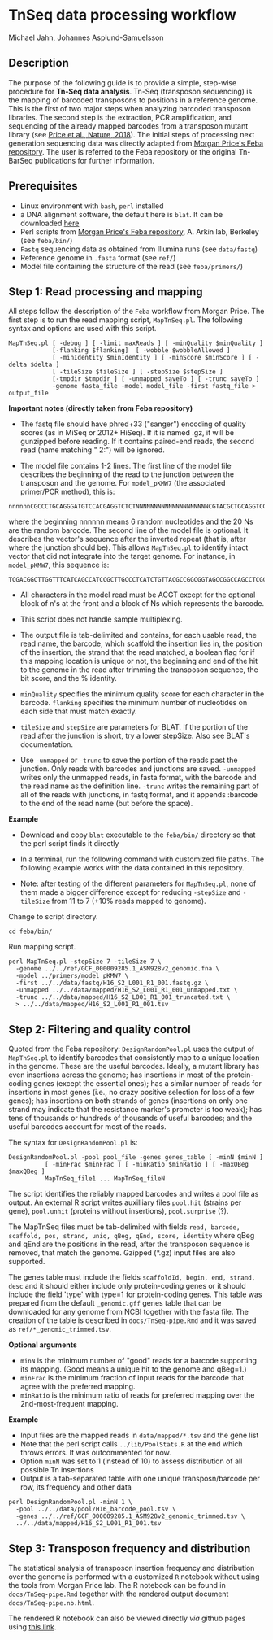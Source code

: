 TnSeq data processing workflow
================================
Michael Jahn, Johannes Asplund-Samuelsson

## Description

The purpose of the following guide is to provide a simple, step-wise procedure for **Tn-Seq data analysis**. Tn-Seq (transposon sequencing) is the mapping of barcoded transposons to positions in a reference genome. This is the first of two major steps when analyzing barcoded transposon libraries. The second step is the extraction, PCR amplification, and sequencing of the already mapped barcodes from a transposon mutant library (see [Price et al., Nature, 2018](http://www.nature.com/articles/s41586-018-0124-0)). The initial steps of processing next generation sequencing data was directly adapted from [Morgan Price's Feba repository](https://bitbucket.org/berkeleylab/feba/src/master/). The user is referred to the Feba repository or the original Tn-BarSeq publications for further information.

## Prerequisites

- Linux environment with `bash`, `perl` installed
- a DNA alignment software, the default here is `blat`. It can be downloaded [here](http://hgdownload.soe.ucsc.edu/downloads.html#source_downloads)
- Perl scripts from [Morgan Price's Feba repository](https://bitbucket.org/berkeleylab/feba/src/master/), A. Arkin lab, Berkeley (see `feba/bin/`)
- `Fastq` sequencing data as obtained from Illumina runs (see `data/fastq`)
- Reference genome in `.fasta` format (see `ref/`)
- Model file containing the structure of the read (see `feba/primers/`)

## Step 1: Read processing and mapping


All steps follow the description of the `Feba` workflow from Morgan Price. The first step is to run the read mapping script, `MapTnSeq.pl`. The following syntax and options are used with this script.

```
MapTnSeq.pl [ -debug ] [ -limit maxReads ] [ -minQuality $minQuality ]
            [-flanking $flanking]  [ -wobble $wobbleAllowed ]
            [ -minIdentity $minIdentity ] [ -minScore $minScore ] [ -delta $delta ]
            [ -tileSize $tileSize ] [ -stepSize $stepSize ]
            [-tmpdir $tmpdir ] [ -unmapped saveTo ] [ -trunc saveTo ]
            -genome fasta_file -model model_file -first fastq_file > output_file
```

**Important notes (directly taken from Feba repository)**

- The fastq file should have phred+33 ("sanger") encoding of quality scores (as in MiSeq or 2012+ HiSeq). If it is named .gz, it will be gunzipped before reading. If it contains paired-end reads, the second read (name matching " 2:") will be ignored.

- The model file contains 1-2 lines. The first line of the model file describes the beginning of the
read to the junction between the transposon and the genome. For `model_pKMW7` (the associated primer/PCR method), this is:

```
nnnnnnCGCCCTGCAGGGATGTCCACGAGGTCTCTNNNNNNNNNNNNNNNNNNNNCGTACGCTGCAGGTCGACGGCCGGCCGGTTGAGATGTGTATAAGAGACAG
```

where the beginning nnnnnn means 6 random nucleotides and the 20 Ns are the random barcode. The second line of the model file is optional. It describes the vector's sequence after the inverted repeat (that is, after where the junction should be).  This allows `MapTnSeq.pl` to identify intact vector that did not integrate into the target genome. For instance, in `model_pKMW7`, this sequence is:

```
TCGACGGCTTGGTTTCATCAGCCATCCGCTTGCCCTCATCTGTTACGCCGGCGGTAGCCGGCCAGCCTCGCAGAGC
```

- All characters in the model read must be ACGT except for the optional block of n\'s at the front and a block of Ns which represents the barcode.

- This script does not handle sample multiplexing.

- The output file is tab-delimited and contains, for each usable read, the read name, the barcode, which scaffold the insertion lies in, the position of the insertion, the strand that the read matched, a boolean flag for if this mapping location is unique or not, the beginning and end of the hit to the genome in the read after trimming the transposon sequence, the bit score, and the % identity.

- `minQuality` specifies the minimum quality score for each character in the barcode. `flanking` specifies the minimum number of nucleotides on each side that must match exactly.

- `tileSize` and `stepSize` are parameters for BLAT.  If the portion of the read after the junction is short, try a lower stepSize. Also see BLAT's documentation.

- Use `-unmapped` or `-trunc` to save the portion of the reads past the junction. Only reads with barcodes and junctions are saved. `-unmapped` writes only the unmapped reads, in fasta format, with the barcode and the read name as the definition line. `-trunc` writes the remaining part of all of the reads with junctions, in fastq format, and it appends :barcode to the end of the read name (but before the space).

**Example**

- Download and copy `blat` executable to the `feba/bin/` directory so that the perl script finds it directly

- In a terminal, run the following command with customized file paths. The following example works with the data contained in this repository.

- Note: after testing of the different parameters for `MapTnSeq.pl`, none of them made a bigger difference except for reducing `-stepSize` and `-tileSize` from 11 to 7 (+10% reads mapped to genome).

Change to script directory.

```
cd feba/bin/
```

Run mapping script.

```
perl MapTnSeq.pl -stepSize 7 -tileSize 7 \
  -genome ../../ref/GCF_000009285.1_ASM928v2_genomic.fna \
  -model ../primers/model_pKMW7 \
  -first ../../data/fastq/H16_S2_L001_R1_001.fastq.gz \
  -unmapped ../../data/mapped/H16_S2_L001_R1_001_unmapped.txt \
  -trunc ../../data/mapped/H16_S2_L001_R1_001_truncated.txt \
  > ../../data/mapped/H16_S2_L001_R1_001.tsv
```


## Step 2: Filtering and quality control

Quoted from the Feba repository: `DesignRandomPool.pl` uses the output of `MapTnSeq.pl` to identify barcodes that consistently map to a unique location in the genome. These are the useful barcodes. Ideally, a mutant library has even insertions across the genome; has insertions in most of the protein-coding genes (except the essential ones); has a similar number of reads for insertions in most genes (i.e., no crazy positive selection for loss of a few genes); has insertions on both strands of genes (insertions on only one strand may indicate that the resistance marker's promoter is too weak); has tens of thousands or hundreds of thousands of useful barcodes; and the useful barcodes account for most of the reads.

The syntax for `DesignRandomPool.pl` is:
```
DesignRandomPool.pl -pool pool_file -genes genes_table [ -minN $minN ]
          [ -minFrac $minFrac ] [ -minRatio $minRatio ] [ -maxQBeg $maxQBeg ]
          MapTnSeq_file1 ... MapTnSeq_fileN
```

The script identifies the reliably mapped barcodes and writes a pool file as output. An external R script writes auxilliary files `pool.hit` (strains per gene), `pool.unhit` (proteins without insertions), `pool.surprise` (?).

The MapTnSeq files must be tab-delimited with fields `read, barcode, scaffold, pos, strand, uniq, qBeg, qEnd, score, identity` where qBeg and qEnd are the positions in the read, after the transposon sequence is removed, that match the genome. Gzipped (*.gz) input files are also supported.

The genes table must include the fields `scaffoldId, begin, end, strand, desc` and it should either include only protein-coding genes or it should include the field 'type' with type=1 for protein-coding genes. This table was prepared from the default `_genomic.gff` genes table that can be downloaded for any genome from NCBI together with the fasta file. The creation of the table is described in `docs/TnSeq-pipe.Rmd` and it was saved as `ref/*_genomic_trimmed.tsv`.

**Optional arguments**

- `minN` is the minimum number of "good" reads for a barcode supporting its mapping.  (Good means a unique hit to the genome and qBeg=1.)
- `minFrac` is the minimum fraction of input reads for the barcode that agree with the preferred mapping.
- `minRatio` is the minimum ratio of reads for preferred mapping over the 2nd-most-frequent mapping.

**Example**

- Input files are the mapped reads in `data/mapped/*.tsv` and the gene list
- Note that the perl script calls `../lib/PoolStats.R` at the end which throws errors. It was outcommented for now.
- Option `minN` was set to 1 (instead of 10) to assess distribution of all possible Tn insertions
- Output is a tab-separated table with one unique transposn/barcode per row, its frequency and other data

```
perl DesignRandomPool.pl -minN 1 \
  -pool ../../data/pool/H16_barcode_pool.tsv \
  -genes ../../ref/GCF_000009285.1_ASM928v2_genomic_trimmed.tsv \
  ../../data/mapped/H16_S2_L001_R1_001.tsv
```

## Step 3: Transposon frequency and distribution

The statistical analysis of transposon insertion frequency and distribution over the genome is performed with a customized `R` notebook without using the tools from Morgan Price lab. The R notebook can be found in `docs/TnSeq-pipe.Rmd` together with the rendered output document `docs/TnSeq-pipe.nb.html`.

The rendered R notebook can also be viewed directly *via* github pages using [this link](https://m-jahn.github.io/TnSeq-pipe/TnSeq-pipe.nb.html).